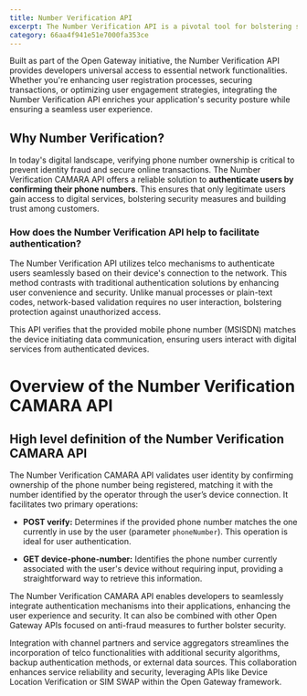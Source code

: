 ```yaml
---
title: Number Verification API
excerpt: The Number Verification API is a pivotal tool for bolstering security and reliability in your applications. In today's digital landscape, verifying the authenticity of phone numbers is paramount for safeguarding against fraud and ensuring seamless user interactions. The Number Verification API offers a streamlined solution to validate phone numbers in real-time, empowering developers to implement robust identity verification mechanisms with ease.
category: 66aa4f941e51e7000fa353ce
---
```


Built as part of the Open Gateway initiative, the Number Verification API provides developers universal access to essential network functionalities. Whether you're enhancing user registration processes, securing transactions, or optimizing user engagement strategies, integrating the Number Verification API enriches your application's security posture while ensuring a seamless user experience.

##  Why Number Verification?

In today's digital landscape, verifying phone number ownership is critical to prevent identity fraud and secure online transactions. The Number Verification CAMARA API offers a reliable solution to **authenticate users by confirming their phone numbers**. This ensures that only legitimate users gain access to digital services, bolstering security measures and building trust among customers.

### How does the Number Verification API help to facilitate authentication? 

The Number Verification API utilizes telco mechanisms to authenticate users seamlessly based on their device's connection to the network. This method contrasts with traditional authentication solutions by enhancing user convenience and security. Unlike manual processes or plain-text codes, network-based validation requires no user interaction, bolstering protection against unauthorized access.

This API verifies that the provided mobile phone number (MSISDN) matches the device initiating data communication, ensuring users interact with digital services from authenticated devices.

# Overview of the Number Verification CAMARA API

## High level definition of the Number Verification CAMARA API

The Number Verification CAMARA API validates user identity by confirming ownership of the phone number being registered, matching it with the number identified by the operator through the user’s device connection. It facilitates two primary operations:

- **POST verify:** Determines if the provided phone number matches the one currently in use by the user (parameter `phoneNumber`). This operation is ideal for user authentication.
  
- **GET device-phone-number:** Identifies the phone number currently associated with the user's device without requiring input, providing a straightforward way to retrieve this information.

The Number Verification CAMARA API enables developers to seamlessly integrate authentication mechanisms into their applications, enhancing the user experience and security. It can also be combined with other Open Gateway APIs focused on anti-fraud measures to further bolster security.

Integration with channel partners and service aggregators streamlines the incorporation of telco functionalities with additional security algorithms, backup authentication methods, or external data sources. This collaboration enhances service reliability and security, leveraging APIs like Device Location Verification or SIM SWAP within the Open Gateway framework.
